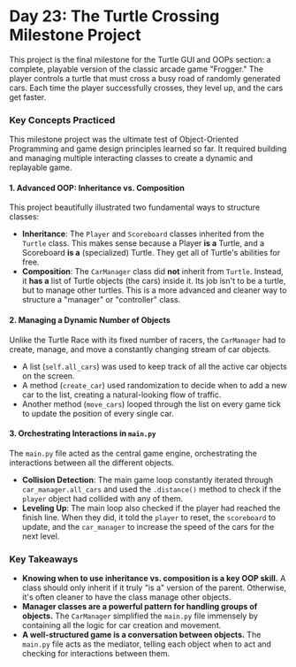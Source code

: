 # Day 23: The Turtle Crossing Milestone Project

This project is the final milestone for the Turtle GUI and OOPs section: a complete, playable version of the classic arcade game "Frogger." The player controls a turtle that must cross a busy road of randomly generated cars. Each time the player successfully crosses, they level up, and the cars get faster.

### Key Concepts Practiced

This milestone project was the ultimate test of Object-Oriented Programming and game design principles learned so far. It required building and managing multiple interacting classes to create a dynamic and replayable game.

#### 1. Advanced OOP: Inheritance vs. Composition

This project beautifully illustrated two fundamental ways to structure classes:

* **Inheritance**: The `Player` and `Scoreboard` classes inherited from the `Turtle` class. This makes sense because a Player **is a** Turtle, and a Scoreboard **is a** (specialized) Turtle. They get all of Turtle's abilities for free.
* **Composition**: The `CarManager` class did **not** inherit from `Turtle`. Instead, it **has a** list of Turtle objects (the cars) inside it. Its job isn't to be a turtle, but to manage other turtles. This is a more advanced and cleaner way to structure a "manager" or "controller" class.

#### 2. Managing a Dynamic Number of Objects

Unlike the Turtle Race with its fixed number of racers, the `CarManager` had to create, manage, and move a constantly changing stream of car objects.

* A list (`self.all_cars`) was used to keep track of all the active car objects on the screen.
* A method (`create_car`) used randomization to decide when to add a new car to the list, creating a natural-looking flow of traffic.
* Another method (`move_cars`) looped through the list on every game tick to update the position of every single car.

#### 3. Orchestrating Interactions in `main.py`

The `main.py` file acted as the central game engine, orchestrating the interactions between all the different objects.

* **Collision Detection**: The main game loop constantly iterated through `car_manager.all_cars` and used the `.distance()` method to check if the `player` object had collided with any of them.
* **Leveling Up**: The main loop also checked if the player had reached the finish line. When they did, it told the `player` to reset, the `scoreboard` to update, and the `car_manager` to increase the speed of the cars for the next level.

### Key Takeaways

* **Knowing when to use inheritance vs. composition is a key OOP skill.** A class should only inherit if it truly "is a" version of the parent. Otherwise, it's often cleaner to have the class manage other objects.
* **Manager classes are a powerful pattern for handling groups of objects.** The `CarManager` simplified the `main.py` file immensely by containing all the logic for car creation and movement.
* **A well-structured game is a conversation between objects.** The `main.py` file acts as the mediator, telling each object when to act and checking for interactions between them.